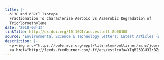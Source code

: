 ```yaml
---
title: |-
  δ13C and δ37Cl Isotope
  Fractionation To Characterize Aerobic vs Anaerobic Degradation of
  Trichloroethylene
date: '2018-03-12'
linkTitle: http://dx.doi.org/10.1021/acs.estlett.8b00100
source: 'Environmental Science & Technology Letters: Latest Articles (ACS Publications)'
description: |-
  <p><img src="https://pubs.acs.org/appl/literatum/publisher/achs/journals/content/estlcu/0/estlcu.ahead-of-print/acs.estlett.8b00100/20180312/images/medium/ez-2018-00100b_0004.gif" alt="TOC Graphic"/></p><div><cite>Environmental Science & Technology Letters</cite></div><div>DOI: 10.1021/acs.estlett.8b00100</div><div class="feedflare">
  <a href="http://feeds.feedburner.com/~ff/acs/estlcu?a=YIgM23DGU3I:BZzpaDlxcfI:yIl2AUoC8zA"><img src="http://feeds.feedburner.com/~ff/acs/estlcu?d=yIl2AUoC8zA" borde
---
```

